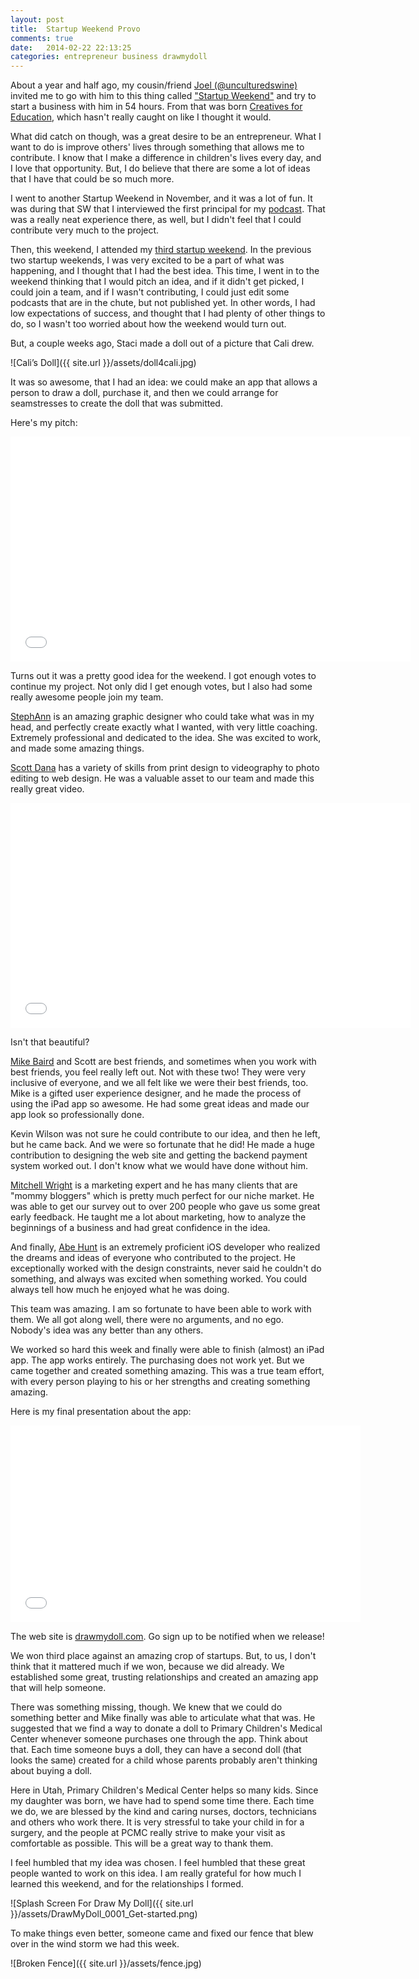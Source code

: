 ```yaml
---
layout: post
title:  Startup Weekend Provo
comments: true
date:   2014-02-22 22:13:25
categories: entrepreneur business drawmydoll
---
```


About a year and half ago, my cousin/friend [Joel (@unculturedswine)](http://twitter.com/unculturedswine) invited me to go with him to this thing called ["Startup Weekend"](http://startupweekend.org) and try to start a business with him in 54 hours. From that was born [Creatives for Education](http://creatives4edu.com), which hasn't really caught on like I thought it would. 

What did catch on though, was a great desire to be an entrepreneur. What I want to do is improve others' lives through something that allows me to contribute. I know that I make a difference in children's lives every day, and I love that opportunity. But, I do believe that there are some a lot of ideas that I have that could be so much more. 

I went to another Startup Weekend in November, and it was a lot of fun. It was during that SW that I interviewed the first principal for my [podcast]( http://transformativeprincipal.com). That was a really neat experience there, as well, but I didn't feel that I could contribute very much to the project. 

Then, this weekend, I attended my [third startup weekend](http://provo.startupweekend.org). In the previous two startup weekends, I was very excited to be a part of what was happening, and I thought that I had the best idea. This time, I went in to the weekend thinking that I would pitch an idea, and if it didn't get picked, I could join a team, and if I wasn't contributing, I could just edit some podcasts that are in the chute, but not published yet. In other words, I had low expectations of success, and thought that I had plenty of other things to do, so I wasn't too worried about how the weekend would turn out. 

But, a couple weeks ago, Staci made a doll out of a picture that Cali drew. 

![Cali’s Doll]({{ site.url }}/assets/doll4cali.jpg)

It was so awesome, that I had an idea: we could make an app that allows a person to draw a doll, purchase it, and then we could arrange for seamstresses to create the doll that was submitted. 

Here's my pitch:

<iframe width="640" height="360" src="//www.youtube.com/embed/vtDqMQTpuG8" frameborder="0" allowfullscreen></iframe>

Turns out it was a pretty good idea for the weekend. I got enough votes to continue my project. Not only did I get enough votes, but I also had some really awesome people join my team. 

[StephAnn](https://twitter.com/stephkdesign) is an amazing graphic designer who could take what was in my head, and perfectly create exactly what I wanted, with very little coaching. Extremely professional and dedicated to the idea. She was excited to work, and made some amazing things. 

[Scott Dana](https://twitter.com/scottddana) has a variety of skills from print design to videography to photo editing to web design. He was a valuable asset to our team and made this really great video. 

<iframe width="640" height="360" src="//www.youtube.com/embed/qbhCj555mzg" frameborder="0" allowfullscreen></iframe>

Isn't that beautiful? 

[Mike Baird](https://twitter.com/mjbaird99) and Scott are best friends, and sometimes when you work with best friends, you feel really left out. Not with these two! They were very inclusive of everyone, and we all felt like we were their best friends, too. Mike is a gifted user experience designer, and he made the process of using the iPad app so awesome. He had some great ideas and made our app look so professionally done. 

Kevin Wilson was not sure he could contribute to our idea, and then he left, but he came back. And we were so fortunate that he did! He made a huge contribution to designing the web site and getting the backend payment system worked out. I don't know what we would have done without him. 

[Mitchell Wright](https://twitter.com/mitchellbwright) is a marketing expert and he has many clients that are "mommy bloggers" which is pretty much perfect for our niche market. He was able to get our survey out to over 200 people who gave us some great early feedback. He taught me a lot about marketing, how to analyze the beginnings of a business and had great confidence in the idea. 

And finally, [Abe Hunt](https://twitter.com/aclarkhunt) is an extremely proficient iOS developer who realized the dreams and ideas of everyone who contributed to the project. He exceptionally worked with the design constraints, never said he couldn't do something, and always was excited when something worked. You could always tell how much he enjoyed what he was doing. 

This team was amazing. I am so fortunate to have been able to work with them. We all got along well, there were no arguments, and no ego. Nobody's idea was any better than any others. 

We worked so hard this week and finally were able to finish (almost) an iPad app. The app works entirely. The purchasing does not work yet. But we came together and created something amazing. This was a true team effort, with every person playing to his or her strengths and creating something amazing. 

Here is my final presentation about the app: 

<iframe width="560" height="315" src="//www.youtube.com/embed/FC18iUParaI" frameborder="0" allowfullscreen></iframe>

The web site is [drawmydoll.com](http://drawmydoll.com). Go sign up to be notified when we release! 

We won third place against an amazing crop of startups. But, to us, I don't think that it mattered much if we won, because we did already. We established some great, trusting relationships and created an amazing app that will help someone. 

There was something missing, though. We knew that we could do something better and Mike finally was able to articulate what that was. He suggested that we find a way to donate a doll to Primary Children's Medical Center whenever someone purchases one through the app. Think about that. Each time someone buys a doll, they can have a second doll (that looks the same) created for a child whose parents probably aren't thinking about buying a doll.

Here in Utah, Primary Children's Medical Center helps so many kids. Since my daughter was born, we have had to spend some time there. Each time we do, we are blessed by the kind and caring nurses, doctors, technicians and others who work there. It is very stressful to take your child in for a surgery, and the people at PCMC really strive to make your visit as comfortable as possible. This will be a great way to thank them. 

I feel humbled that my idea was chosen. I feel humbled that these great people wanted to work on this idea. I am really grateful for how much I learned this weekend, and for the relationships I formed. 

![Splash Screen For Draw My Doll]({{ site.url }}/assets/DrawMyDoll_0001_Get-started.png)

To make things even better, someone came and fixed our fence that blew over in the wind storm we had this week.

![Broken Fence]({{ site.url }}/assets/fence.jpg)
